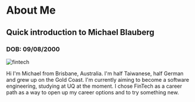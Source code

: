 # About Me
## Quick introduction to Michael Blauberg
### DOB: 09/08/2000

![fintech](https://bs-uploads.toptal.io/blackfish-uploads/components/blog_post_page/content/cover_image_file/cover_image/688641/retina_1708x683_Fintech_Startup-1200x628-7f7048549e56c57f46a991dce1cb4cf4.png)

Hi I'm Michael from Brisbane, Australia. I'm half Taiwanese, half German and grew up on the Gold Coast. I'm currently aiming to become a software engineering, studying at UQ at the moment. I chose FinTech as a career path as a way to open up my career options and to try something new.